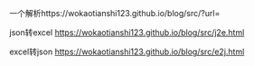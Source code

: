一个解析https://wokaotianshi123.github.io/blog/src/?url=

json转excel
https://wokaotianshi123.github.io/blog/src/j2e.html

excel转json
https://wokaotianshi123.github.io/blog/src/e2j.html
